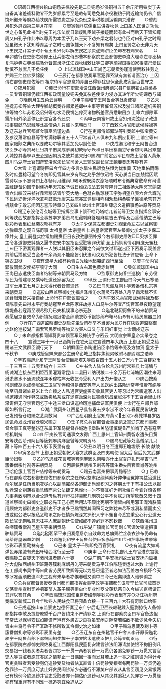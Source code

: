 <!-- { "loadSidebar": true } -->
　　○诏蠲江西德兴铅山铜场夫徭役先是二县铜场岁侵铜得五千余斤所用铁炭丁夫自备其诸差徭科徵皆不免岁额累亏至是敕有司悉免其杂役税粮于附近输纳仍令广信饶州徽州等府办给铁炭所需铁炭之家免杂役之半税粮则运输南京淮安
　　○昏刻月犯外屏西第三星月在南
　　○庚寅翰林院儒臣进讲春秋竟  上曰圣人匡世之功忧世之心备见此书当时先王礼乐法度日隳废乱臣贼子接迹而起有此书而后天下皆知尊周又曰孔子作此书以尊周为本孟子乃以王天下劝齐梁之君何也侍臣对曰孔子之时周室虽微天下犹知尊周孟子之时七国争雄天下不复知有周矣  上曰圣贤之心无非为天下生民之计孟子时不有王者兴何以解生民之涂炭遂赐讲臣坐命左右赐果茗
　　○辛卯遣行在吏部右侍郎王让兵部左侍郎曹本都察院左佥都御史李浚大理寺左寺丞杨复鸿胪寺右寺丞焦循分督直隶浙江江西秋租敕让等曰卿等须视国事如家事洁己爱民勤慎不怠庶几不负任使
　　○  上以琉球国中山王尚巴志朝贡弥谨遣使赍敕往劳之并赐王纻丝纱罗锦叚
　　○壬辰行在都察院奏军官犯罪系狱有病者请医治疗  上因谓右都御史顾佐等曰  祖宗待军官恩意特厚虽已得罪犹思保全此成宪当百世守之
　　○夜月犯昴
　　○癸巳命行在吏部增设江西饶州府德兴县广信府铅山县丞各一员专管铜课仍敕江西布政司量设铜夫免其杂差使专力浸办其递年所欠铜课悉与蠲免
　　○晓刻月生五色云鲜明
　　○甲午赐和宁王阿鲁台等处贡使宴
　　○乙未巡抚苏松等处大理寺卿胡概奏各部累差郎中主事等官催督苏松及浙江诸郡造纸买铜铁等物今年苏松及绍兴等府水涝民饥乞停买诸物所差官员悉取回京  上命六部除军需所用外余悉停止所差官各令还京
　　○丙申云南富州故土官知州沈弦经子政遣把事周懿乌思藏等处高僧朵儿只藏卜来朝贡马
　　○丁酉敕总兵官阳武侯薛禄等及辽东总兵官都督佥事巫凯谨边备
　　○行在吏部侍郎郭琎等引奏郎中张宝黄安及参议萧常府县等官考满称职者五十人平常者八人俱未九年例应复职  上谕宝等曰国家黜陟之典所以要成功尔等其悉加免以副任使
　　○戊戌迤北和宁王阿鲁台遣使臣多赤等贡马且归清平伯吴成家属初成等守兴和日事田猎而忽守备虏伺其出乘虗入城掠其妻孥以去至是因朝贡之使并遣来归○赐湖广前定远军民府故土官舍人黄永四川马湖府土官知府安浚泥溪长官司舍人王辅故副长官王麟妾僰氏等钞有差
　　○大雪  上喜谓侍臣曰今年四方多言水旱生民艰食朕恒为忧惟冀  天地垂佑雨晹及时庶豊稔可望今冬初即见雪其来岁有秋之兆乎然欲昭格  天心朕当日加兢惕因赋雪诗以示不忘诗曰上冬畅月月维雨□晹禾稼既纳农涤场顺时布令循典常敷命有司谨盖藏肆备边圉宁封疆祈年天宗致予诚日维戊戌坠五蓂豊隆巽二相激扬太阴冥冥閟空青六出皎皎来祯祥霏素糁洁皆华英大地一色凝白肪琼楼玉宇弥相望八表六合含辉光下民远迩忻洋洋吹笙考鼓歌乐康来兹庆兆宜豊穰相呼相劝趋耕桑嗟予匪德承穹苍万机兢业宁敢忘间因志喜形诗章○己亥四川龙州土官知州薛忠义遣把事杨进原等贡马
　　○赐辽东没伦河玄城等卫指挥佥事卜颜不哈乃塔哈兀者前等卫女直指挥佥事安同等陕西故都指挥佥事苏孛罗弟贵乌思藏剌麻答哩麻星吉巴节等及西番僧纳立巴等钞彩币表里纻丝袭衣靴袜有差
　　○太子少保兼左都御史刘观至命左右以监察御史弹章示之观自陈历事  太祖皇帝  太宗皇帝  仁宗皇帝累官至左都御史加太子少保二俸并支  皇上嗣登实位常加赐赉臣日夜孜孜思图补报今右都御史顾佐□□臾求臣罪主令各道御史紏劾又逼书吏安中妄指臣受赃等罪伏望  圣上怜悯察情明辩庶无冤枉  上曰臣下密奏观罪者一人朕以其旧臣未忍罪之今尚欲文过耶遂出臣下密奏示观盖言其前后鬻狱受白金者千余两观不能隐皆引伏法司议观所犯皆枉法于律应斩  上命下锦衣卫狱
　　○夜有流星大如杯色青白光烛地起螣蛇西行至浊
　　○庚子命内官郭敬同武安侯郑亨镇守大同
　　○日生左右耳色黄赤鲜明
　　○癸卯琉球国中山王尚巴志遣使臣南者结制等来朝贡马及方物
　　○监察御史何善坐巡按广东劳役军民为僧建寺又乘驿枉道还家罢为民
　　○甲辰  上谕行在工部臣曰今天气已寒诸卫军士用工七月之上未得代者皆罢遣还
　　○乙巳乌思藏及剌卜等簇番僧札宗等来朝贡马
　　○巡按山西监察御史沈福言泽州沁水蒲灵石等处八月早霜禾稼不实民食艰难皆采拾自给  上命行在户部议赈恤之
　　○丙午敕总兵官阳武侯薛禄及都督陈景先曰得永平府奏胡寇至卢龙陈家庄劫掠人口马牛尔等宜严饬官军昼夜瞭望谨慎堤备若寇再至须尽殄乃已失机误事必杀无赦
　　○迤北鞑靼阿鲁不的来朝贡马奏愿居京自效命为所镇抚赐冠带金织袭衣彩币银钞绵布鞍马仍命有司给房屋器皿如例
　　○行在广西道监察御史胡启先坐受贿荐举不当罢为民○行在陕西道监察御史赵伦巡按湖广需索官民罗绮等物又收买人口又与乐妇奸事觉  上命谪戍辽东
　　○丁未命都指挥同知蒋贵率领官军及神铳手守密云
大明宣宗章皇帝实录卷之四十八
　　宣德三年十一月己酉朔行在钦天监进宣德四年大统历  上御正朝受之给赐诸王文武群臣颁行天下
　　○朝鲜国王李祹遣陪臣李恪等奉笺及方物贺  皇太子千秋节
　　○庚戌授皇妹庆都公主册命彭城卫指挥焦毅弟敬驸马都尉赐之诰命
　　○辛亥赐迤北和宁王阿鲁台使臣那塔失等四百四十五人钞二万六千三百锭彩币一千三百三十五表里绢六十三匹
　　○中书舍人陆伯纶言苏州府常熟县七浦塘与杨诚湖连接东西相距百里灌溉常昆山二县田计纳税粮二十余万石七浦塘因潮往来河港淤塞水不通流致连年禾稼枯瘁无收乞今受利人户出力开悛从之
　　○陕西按察司副使胡永成奏岷洮二卫官军俸粮俱是西安等府人民送纳出路险远常年惟赍布绢等物至巩昌诸处易米上仓亡赖之人私通官吏虗买实收其官吏人等习以为常輙遣家人出境邀接通同作弊又或贩卖私茶或在途盗劫深为民害缘巩昌至岷洮不下五百余里山林深僻俱无守禁官司乞于中途三岔口设巡检司巡捕盘诘军民俱便  上命行在户部兵部即如所言行之
　　○湖广武冈州江西星子县各奏去岁水涝不收今年春夏民皆缺食已发预备仓粮赈之悉具数闻
　　○广西思明府土官知府黄＜王冈＞奏凭祥县岁凶民饥命发龙州官仓粮米赈之
　　○壬子敕总兵官都督佥事巫凯及掌辽东都司事都督佥事王真等整饬辽东属卫军马提督各城池屯堡跕关隘谨慎堤备严加哨了遇有寇至相机剿捕
　　○四川平夷长官司通事文友得广西上思州土官知州黄智永遣头目黄安等陕西阶州阿目等簇剌麻纳麻坚昝等来朝贡马
　　○赐乌思藏等处高僧朵儿只藏卜等四百五十六人彩币表里有差
　　○癸丑以明日冬至遣郑王瞻埈祭  长陵  献陵
　　○甲寅冬至节  上御正朝受朝贺大宴文武群臣及四夷朝使  皇太后  皇后免文武群臣命妇朝
　　○乙卯乌思藏花言城等簇剌麻簇头南哈亦什土官百户扎巴星吉马巴簇番僧宗竹劄等来朝贡马
　　○丙辰狭西岷州卫剌答等簇生番头目官着肖等洮州卫哈伦簇土官百户结禄等来朝贡马
　　○赐云南富州把事周懿等钞
　　○丁巳敕行在都察院右都御史顾佐曰都察院之任所以整肃纪纲紏察奸弊伸理冤抑禆益治道比命尔居是任所当夙夜尽心以副简擢然各道御史尚溺积习之弊朋比于下有挟公法以报私忿深文刻薄有重私情而忽公法肆无忌惮尔一时不察其奸为所欺侮自今宜详慎省察凡事务致明审以合公道毋纵有罪毋枉非辜庶几刑罚公平不负朕之所望钦哉又敕十四道监察御史曰御史之职必先正己心而后用法不颇比宪纲不清皆由所用邪正混淆朕简用顾佐为都御史各道御史不才者多已黜罚然其间积习之弊犹未尽革或溺私情而卖公法或假公法以报私忿鞫讯之际任情煆炼深文罗织人宁不冤自今悉宜秉公心行公道无欺长官无狥私意无枉平人庶副朝廷任使如或不遵必罪不恕钦哉
　　○狭西洮州卫朵咂簇番僧劄巴星吉等来朝贡马
　　○戊午湖广镇南长官司副长官谭汝铭遣把事驴蜡贡马
　　○迤北鞑靼罕平来归奏愿居京自效命为总旗赐纻丝袭衣钞布仍命有司给房屋器血如例
　　○赐迤北和宁王阿鲁台使臣多赤等四川龙州把事杨进原等钞彩币表里靴袜有差
　　○己未  皇太子千秋即免百官贺礼
　　○夜有流星大如鸡弹色赤尾迹有光出轩辕西北行至云中
　　○庚申  上命行在礼部凡王府官进东宫笺者赐钞二百锭天下诸司进者赐六十锭
　　○湖广前广平安抚司故土官安抚向显祖孙大彪陕西岷州卫班藏等簇剌麻烟丹癿等来朝贡马平江伯陈瑄奏运过木数  上谕行在工部尚书吴中等曰此皆劳民所致卿等无以为易已运至者必如法苫盖勿令损坏今天寒冰冻亟须散遣军夫工程有未毕者亦俟春暖又谕中曰今已迟矣即遣人驰驿谕之
　　○总兵官都督萧授奏贵州都司都指挥佥事李政等招捕都匀卫豊宁长官司贼首罗父荡贵州宣慰司谷把寨苗人革子祼等俱向化复业惟罗父荡稔恶日久今械送京师请正其罪以警其余
　　○辛酉赐琉球国使臣南者结制等钞彩币表里有差○浙江杭州府奏临安新城二县今年秋冬人民缺食已将预备仓粮一千三百九十六石有奇验口给赈
　　○壬戌巡按山东监察史包德怀奏辽东广宁后屯卫西长岭鞑贼入寇剽掠伤人备御都指挥李敏及提督瞭望千百户皆约束不严请罪之  上谕行在都察院臣曰军官备边但守常法以保境安民如能谨严岂有外患古之良将虽安闲之际常若临敌不敢少怠今失机皆由主将号令不严军政不修所致其令御史治之如律
　　○甲子赐乌思藏及剌卜等簇番僧扎宗等钞彩币表里有差
　　○乙丑辽东自在州鞑官千户舍人李开原保迤北和宁王阿鲁台部下都督同知失捏干子孛罗帖木遣使臣把儿台等来朝贡马
　　○行在都察院右都御史顾佐奏近江西鄱阳县民董复安建言钞法阻滞请禁使银不拘旧例凡交易银一钱者买者卖者皆罚钞一千贯一两者罚钞一万贯仍各追免罪钞一万贯又言官吏人等贪赃者原其害民之情非止一日偶因一事而发耳若止追一事之赃则彼为得计今官吏贪赃者若受钞则仍追钞受货物者估其直皆十倍罚钞受银者每两罚钞一万贯仍追免罪钞一万贯庶可禁止奸贪民间钞渐少必通行不滞矣户部议从其言臣窃见交易银两已有榜例今欲追钞并官吏受赃者亦计物估价追钞可从其议其追犯人免罪钞一万贯缘犯有轻重罪有不同难一概追罚宜免追从之
